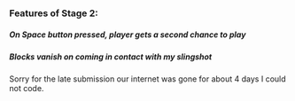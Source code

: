 
### Features of Stage 2:
##### On Space button pressed, player gets a second chance to play
##### Blocks vanish on coming in contact with my slingshot

Sorry for the late submission our internet was gone for about 4 days I could not code.



